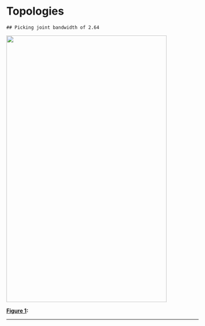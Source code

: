 
# Topologies

    ## Picking joint bandwidth of 2.64

<p>

<a name = 'fig_overall_complexity_difference'></a>
<img src = "overall_complexity_difference.png" width = "420" height = "700" />

</p>

<p>

<strong>[**Figure 1**](#fig_overall_complexity_difference): </strong>

</p>

-----
